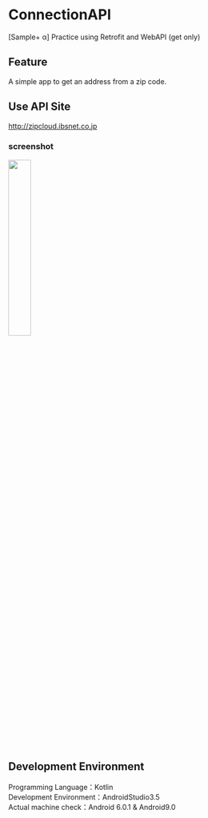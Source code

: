 # ConnectionAPI
[Sample+ α] Practice using Retrofit and WebAPI (get only)

## Feature
A simple app to get an address from a zip code.

## Use API Site
http://zipcloud.ibsnet.co.jp

### screenshot
<img src="https://github.com/shichi18/imagestore/blob/master/connectionapi/connectionapi1.png" width=30%>

## Development Environment
Programming Language：Kotlin  
Development Environment：AndroidStudio3.5  
Actual machine check：Android 6.0.1 & Android9.0  
